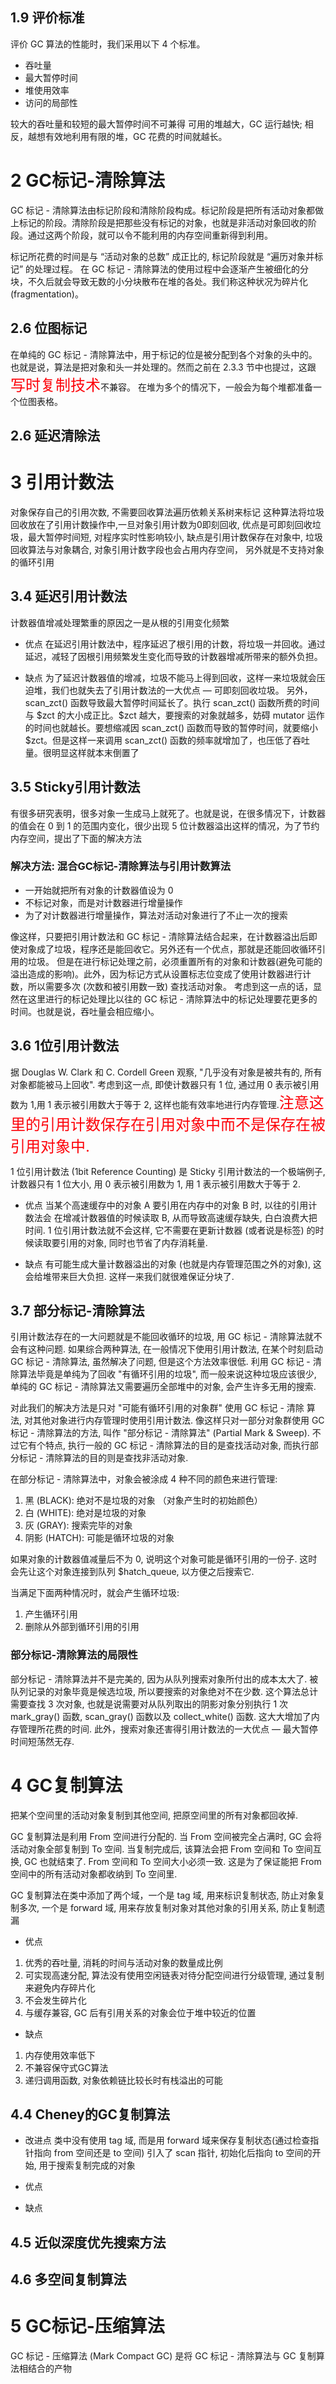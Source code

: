 ## 1.9 评价标准
评价 GC 算法的性能时，我们采用以下 4 个标准。
* 吞吐量
* 最大暂停时间
* 堆使用效率
* 访问的局部性

较大的吞吐量和较短的最大暂停时间不可兼得
可用的堆越大，GC 运行越快;
相反，越想有效地利用有限的堆，GC 花费的时间就越长。

# 2 GC标记-清除算法
GC 标记 - 清除算法由标记阶段和清除阶段构成。标记阶段是把所有活动对象都做上标记的阶段。清除阶段是把那些没有标记的对象，也就是非活动对象回收的阶段。通过这两个阶段，就可以令不能利用的内存空间重新得到利用。

标记所花费的时间是与 “活动对象的总数” 成正比的, 标记阶段就是 “遍历对象并标记” 的处理过程。
在 GC 标记 - 清除算法的使用过程中会逐渐产生被细化的分块，不久后就会导致无数的小分块散布在堆的各处。我们称这种状况为碎片化 (fragmentation)。

## 2.6 位图标记
在单纯的 GC 标记 - 清除算法中，用于标记的位是被分配到各个对象的头中的。也就是说，算法是把对象和头一并处理的。然而之前在 2.3.3 节中也提过，这跟<font color=#fd0209 size=5 >写时复制技术</font>不兼容。
在堆为多个的情况下，一般会为每个堆都准备一个位图表格。

## 2.6 延迟清除法




# 3 引用计数法
对象保存自己的引用次数, 不需要回收算法遍历依赖关系树来标记
这种算法将垃圾回收放在了引用计数操作中,一旦对象引用计数为0即刻回收, 优点是可即刻回收垃圾，最大暂停时间短, 对程序实时性影响较小, 缺点是引用计数保存在对象中, 垃圾回收算法与对象耦合, 对象引用计数字段也会占用内存空间， 另外就是不支持对象的循环引用

## 3.4 延迟引用计数法

计数器值增减处理繁重的原因之一是从根的引用变化频繁

* 优点
在延迟引用计数法中，程序延迟了根引用的计数，将垃圾一并回收。通过延迟，减轻了因根引用频繁发生变化而导致的计数器增减所带来的额外负担。

* 缺点
为了延迟计数器值的增减，垃圾不能马上得到回收，这样一来垃圾就会压迫堆，我们也就失去了引用计数法的一大优点 — 可即刻回收垃圾。
另外，scan_zct() 函数导致最大暂停时间延长了。执行 scan_zct() 函数所费的时间与 \$zct 的大小成正比。\$zct 越大，要搜索的对象就越多，妨碍 mutator 运作的时间也就越长。要想缩减因 scan_zct() 函数而导致的暂停时间，就要缩小 \$zct。但是这样一来调用 scan_zct() 函数的频率就增加了，也压低了吞吐量。很明显这样就本末倒置了


## 3.5 Sticky引用计数法

有很多研究表明，很多对象一生成马上就死了。也就是说，在很多情况下，计数器的值会在 0 到 1 的范围内变化，很少出现 5 位计数器溢出这样的情况，为了节约内存空间，提出了下面的解决方法

### 解决方法: 混合GC标记-清除算法与引用计数算法

* 一开始就把所有对象的计数器值设为 0
* 不标记对象，而是对计数器进行增量操作
*  为了对计数器进行增量操作，算法对活动对象进行了不止一次的搜索

像这样，只要把引用计数法和 GC 标记 - 清除算法结合起来，在计数器溢出后即使对象成了垃圾，程序还是能回收它。另外还有一个优点，那就是还能回收循环引用的垃圾。
但是在进行标记处理之前，必须重置所有的对象和计数器(避免可能的溢出造成的影响)。此外，因为标记方式从设置标志位变成了使用计数器进行计数，所以需要多次 (次数和被引用数一致) 查找活动对象。
考虑到这一点的话，显然在这里进行的标记处理比以往的 GC 标记 - 清除算法中的标记处理要花更多的时间。也就是说，吞吐量会相应缩小。


## 3.6 1位引用计数法
据 Douglas W. Clark 和 C. Cordell Green 观察, "几乎没有对象是被共有的, 所有对象都能被马上回收". 考虑到这一点, 即使计数器只有 1 位, 通过用 0 表示被引用数为 1,用 1 表示被引用数大于等于 2, 这样也能有效率地进行内存管理.<font color=#fd0209 size=5 >注意这里的引用计数保存在引用对象中而不是保存在被引用对象中.</font> 

1 位引用计数法 (1bit Reference Counting) 是 Sticky 引用计数法的一个极端例子, 计数器只有 1 位大小, 用 0 表示被引用数为 1, 用 1 表示被引用数大于等于 2.

* 优点
当某个高速缓存中的对象 A 要引用在内存中的对象 B 时, 以往的引用计数法会
在增减计数器值的时候读取 B, 从而导致高速缓存缺失, 白白浪费大把时间. 1 位引用计数法就不会这样, 它不需要在更新计数器 (或者说是标签) 的时候读取要引用的对象, 同时也节省了内存消耗量.

* 缺点
有可能生成大量计数器溢出的对象 (也就是内存管理范围之外的对象), 这会给堆带来巨大负担. 这样一来我们就很难保证分块了.


## 3.7 部分标记-清除算法
引用计数法存在的一大问题就是不能回收循环的垃圾, 用 GC 标记 - 清除算法就不会有这种问题. 如果综合两种算法, 在一般情况下使用引用计数法, 在某个时刻启动 GC 标记 - 清除算法, 虽然解决了问题, 但是这个方法效率很低. 利用 GC 标记 - 清除算法毕竟是单纯为了回收 "有循环引用的垃圾", 而一般来说这种垃圾应该很少, 单纯的 GC 标记 - 清除算法又需要遍历全部堆中的对象, 会产生许多无用的搜索.

对此我们的解决方法是只对 "可能有循环引用的对象群" 使用 GC 标记 - 清除
算法, 对其他对象进行内存管理时使用引用计数法. 像这样只对一部分对象群使用 GC 标记 - 清除算法的方法, 叫作 "部分标记 - 清除算法" (Partial Mark & Sweep). 不过它有个特点, 执行一般的 GC 标记 - 清除算法的目的是查找活动对象, 而执行部分标记 - 清除算法的目的则是查找非活动对象.

在部分标记 - 清除算法中，对象会被涂成 4 种不同的颜色来进行管理:
1. 黑 (BLACK): 绝对不是垃圾的对象 （对象产生时的初始颜色）
2. 白 (WHITE): 绝对是垃圾的对象
3. 灰 (GRAY): 搜索完毕的对象
4. 阴影 (HATCH): 可能是循环垃圾的对象

如果对象的计数器值减量后不为 0, 说明这个对象可能是循环引用的一份子. 这时会先让这个对象连接到队列 \$hatch_queue, 以方便之后搜索它.

当满足下面两种情况时，就会产生循环垃圾:
1. 产生循环引用
2. 删除从外部到循环引用的引用


### 部分标记-清除算法的局限性
部分标记 - 清除算法并不是完美的, 因为从队列搜索对象所付出的成本太大了. 被队列记录的对象毕竟是候选垃圾, 所以要搜索的对象绝对不在少数. 这个算法总计需要查找 3 次对象, 也就是说需要对从队列取出的阴影对象分别执行 1 次 mark_gray() 函数, scan_gray() 函数以及 collect_white() 函数. 这大大增加了内存管理所花费的时间.
此外，搜索对象还害得引用计数法的一大优点 — 最大暂停时间短荡然无存.

# 4 GC复制算法

把某个空间里的活动对象复制到其他空间, 把原空间里的所有对象都回收掉.

GC 复制算法是利用 From 空间进行分配的. 当 From 空间被完全占满时, GC 会将活动对象全部复制到 To 空间. 当复制完成后, 该算法会把 From 空间和 To 空间互换, GC 也就结束了. From 空间和 To 空间大小必须一致. 这是为了保证能把 From 空间中的所有活动对象都收纳到 To 空间里.

GC 复制算法在类中添加了两个域，一个是 tag 域, 用来标识复制状态, 防止对象复制多次, 一个是 forward 域, 用来存放复制对象对其他对象的引用关系, 防止复制遗漏

* 优点
1. 优秀的吞吐量, 消耗的时间与活动对象的数量成比例
2. 可实现高速分配, 算法没有使用空闲链表对待分配空间进行分级管理, 通过复制来避免内存碎片化
3. 不会发生碎片化
4. 与缓存兼容, GC 后有引用关系的对象会位于堆中较近的位置

* 缺点
1. 内存使用效率低下
2. 不兼容保守式GC算法
3. 递归调用函数, 对象依赖链比较长时有栈溢出的可能

## 4.4 Cheney的GC复制算法

* 改进点
类中没有使用 tag 域, 而是用 forward 域来保存复制状态(通过检查指针指向 from 空间还是 to 空间)
引入了 scan 指针, 初始化后指向 to 空间的开始, 用于搜索复制完成的对象

* 优点

* 缺点

## 4.5 近似深度优先搜索方法



## 4.6 多空间复制算法




# 5 GC标记-压缩算法

GC 标记 - 压缩算法 (Mark Compact GC) 是将 GC 标记 - 清除算法与 GC 复制算法相结合的产物